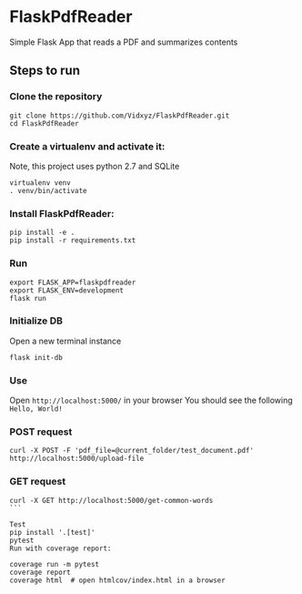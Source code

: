 # FlaskPdfReader

Simple Flask App that reads a PDF and summarizes contents

## Steps to run

### Clone the repository
```
git clone https://github.com/Vidxyz/FlaskPdfReader.git
cd FlaskPdfReader
```

### Create a virtualenv and activate it:
Note, this project uses python 2.7 and SQLite 

```
virtualenv venv
. venv/bin/activate
```

### Install FlaskPdfReader:
```
pip install -e .
pip install -r requirements.txt
````

### Run
```
export FLASK_APP=flaskpdfreader
export FLASK_ENV=development
flask run
```

### Initialize DB
Open a new terminal instance
```
flask init-db
```

### Use
Open `http://localhost:5000/` in your browser
You should see the following
`Hello, World!`

### POST request
```
curl -X POST -F 'pdf_file=@current_folder/test_document.pdf' http://localhost:5000/upload-file
```

### GET request
````
curl -X GET http://localhost:5000/get-common-words
```

Test
pip install '.[test]'
pytest
Run with coverage report:

coverage run -m pytest
coverage report
coverage html  # open htmlcov/index.html in a browser
